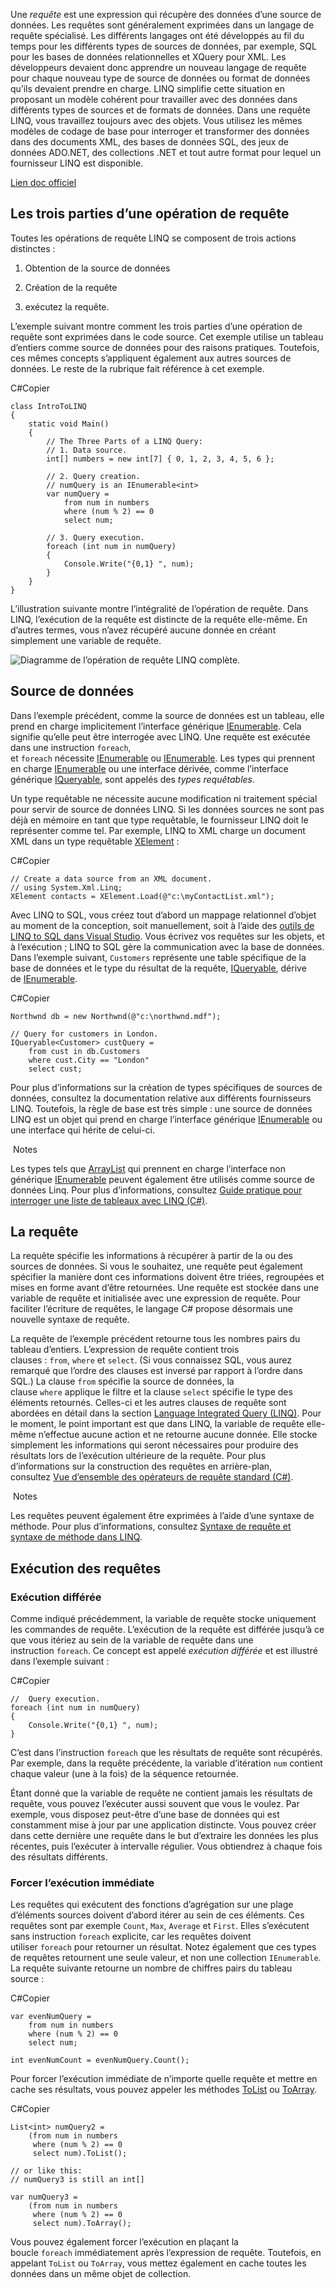 Une _requête_ est une expression qui récupère des données d’une source de données. Les requêtes sont généralement exprimées dans un langage de requête spécialisé. Les différents langages ont été développés au fil du temps pour les différents types de sources de données, par exemple, SQL pour les bases de données relationnelles et XQuery pour XML. Les développeurs devaient donc apprendre un nouveau langage de requête pour chaque nouveau type de source de données ou format de données qu’ils devaient prendre en charge. LINQ simplifie cette situation en proposant un modèle cohérent pour travailler avec des données dans différents types de sources et de formats de données. Dans une requête LINQ, vous travaillez toujours avec des objets. Vous utilisez les mêmes modèles de codage de base pour interroger et transformer des données dans des documents XML, des bases de données SQL, des jeux de données ADO.NET, des collections .NET et tout autre format pour lequel un fournisseur LINQ est disponible.

[Lien doc officiel](https://learn.microsoft.com/fr-fr/dotnet/csharp/programming-guide/concepts/linq/introduction-to-linq-queries#three-parts-of-a-query-operation)

## Les trois parties d’une opération de requête

Toutes les opérations de requête LINQ se composent de trois actions distinctes :

1.  Obtention de la source de données
    
2.  Création de la requête
    
3.  exécutez la requête.
    

L’exemple suivant montre comment les trois parties d’une opération de requête sont exprimées dans le code source. Cet exemple utilise un tableau d’entiers comme source de données pour des raisons pratiques. Toutefois, ces mêmes concepts s’appliquent également aux autres sources de données. Le reste de la rubrique fait référence à cet exemple.

C#Copier

```
class IntroToLINQ
{
    static void Main()
    {
        // The Three Parts of a LINQ Query:
        // 1. Data source.
        int[] numbers = new int[7] { 0, 1, 2, 3, 4, 5, 6 };

        // 2. Query creation.
        // numQuery is an IEnumerable<int>
        var numQuery =
            from num in numbers
            where (num % 2) == 0
            select num;

        // 3. Query execution.
        foreach (int num in numQuery)
        {
            Console.Write("{0,1} ", num);
        }
    }
}
```

L’illustration suivante montre l’intégralité de l’opération de requête. Dans LINQ, l’exécution de la requête est distincte de la requête elle-même. En d’autres termes, vous n’avez récupéré aucune donnée en créant simplement une variable de requête.

![Diagramme de l’opération de requête LINQ complète.](https://learn.microsoft.com/fr-fr/dotnet/csharp/programming-guide/concepts/linq/media/introduction-to-linq-queries/linq-query-complete-operation.png)

[](https://learn.microsoft.com/fr-fr/dotnet/csharp/programming-guide/concepts/linq/introduction-to-linq-queries#the-data-source)

## Source de données

Dans l’exemple précédent, comme la source de données est un tableau, elle prend en charge implicitement l’interface générique [IEnumerable<T>](https://learn.microsoft.com/fr-fr/dotnet/api/system.collections.generic.ienumerable-1). Cela signifie qu’elle peut être interrogée avec LINQ. Une requête est exécutée dans une instruction `foreach`, et `foreach` nécessite [IEnumerable](https://learn.microsoft.com/fr-fr/dotnet/api/system.collections.ienumerable) ou [IEnumerable<T>](https://learn.microsoft.com/fr-fr/dotnet/api/system.collections.generic.ienumerable-1). Les types qui prennent en charge [IEnumerable<T>](https://learn.microsoft.com/fr-fr/dotnet/api/system.collections.generic.ienumerable-1) ou une interface dérivée, comme l’interface générique [IQueryable<T>](https://learn.microsoft.com/fr-fr/dotnet/api/system.linq.iqueryable-1), sont appelés des _types requêtables_.

Un type requêtable ne nécessite aucune modification ni traitement spécial pour servir de source de données LINQ. Si les données sources ne sont pas déjà en mémoire en tant que type requêtable, le fournisseur LINQ doit le représenter comme tel. Par exemple, LINQ to XML charge un document XML dans un type requêtable [XElement](https://learn.microsoft.com/fr-fr/dotnet/api/system.xml.linq.xelement) :

C#Copier

```
// Create a data source from an XML document.
// using System.Xml.Linq;
XElement contacts = XElement.Load(@"c:\myContactList.xml");
```

Avec LINQ to SQL, vous créez tout d’abord un mappage relationnel d’objet au moment de la conception, soit manuellement, soit à l’aide des [outils de LINQ to SQL dans Visual Studio](https://learn.microsoft.com/fr-fr/visualstudio/data-tools/linq-to-sql-tools-in-visual-studio2). Vous écrivez vos requêtes sur les objets, et à l’exécution ; LINQ to SQL gère la communication avec la base de données. Dans l’exemple suivant, `Customers` représente une table spécifique de la base de données et le type du résultat de la requête, [IQueryable<T>](https://learn.microsoft.com/fr-fr/dotnet/api/system.linq.iqueryable-1), dérive de [IEnumerable<T>](https://learn.microsoft.com/fr-fr/dotnet/api/system.collections.generic.ienumerable-1).

C#Copier

```
Northwnd db = new Northwnd(@"c:\northwnd.mdf");

// Query for customers in London.
IQueryable<Customer> custQuery =
    from cust in db.Customers
    where cust.City == "London"
    select cust;
```

Pour plus d’informations sur la création de types spécifiques de sources de données, consultez la documentation relative aux différents fournisseurs LINQ. Toutefois, la règle de base est très simple : une source de données LINQ est un objet qui prend en charge l’interface générique [IEnumerable<T>](https://learn.microsoft.com/fr-fr/dotnet/api/system.collections.generic.ienumerable-1) ou une interface qui hérite de celui-ci.

 Notes

Les types tels que [ArrayList](https://learn.microsoft.com/fr-fr/dotnet/api/system.collections.arraylist) qui prennent en charge l’interface non générique [IEnumerable](https://learn.microsoft.com/fr-fr/dotnet/api/system.collections.ienumerable) peuvent également être utilisés comme source de données Linq. Pour plus d’informations, consultez [Guide pratique pour interroger une liste de tableaux avec LINQ (C#)](https://learn.microsoft.com/fr-fr/dotnet/csharp/programming-guide/concepts/linq/how-to-query-an-arraylist-with-linq).

[](https://learn.microsoft.com/fr-fr/dotnet/csharp/programming-guide/concepts/linq/introduction-to-linq-queries#query)

## La requête

La requête spécifie les informations à récupérer à partir de la ou des sources de données. Si vous le souhaitez, une requête peut également spécifier la manière dont ces informations doivent être triées, regroupées et mises en forme avant d’être retournées. Une requête est stockée dans une variable de requête et initialisée avec une expression de requête. Pour faciliter l’écriture de requêtes, le langage C# propose désormais une nouvelle syntaxe de requête.

La requête de l’exemple précédent retourne tous les nombres pairs du tableau d’entiers. L’expression de requête contient trois clauses : `from`, `where` et `select`. (Si vous connaissez SQL, vous aurez remarqué que l’ordre des clauses est inversé par rapport à l’ordre dans SQL.) La clause `from` spécifie la source de données, la clause `where` applique le filtre et la clause `select` spécifie le type des éléments retournés. Celles-ci et les autres clauses de requête sont abordées en détail dans la section [Language Integrated Query (LINQ)](https://learn.microsoft.com/fr-fr/dotnet/csharp/linq/). Pour le moment, le point important est que dans LINQ, la variable de requête elle-même n’effectue aucune action et ne retourne aucune donnée. Elle stocke simplement les informations qui seront nécessaires pour produire des résultats lors de l’exécution ultérieure de la requête. Pour plus d’informations sur la construction des requêtes en arrière-plan, consultez [Vue d’ensemble des opérateurs de requête standard (C#)](https://learn.microsoft.com/fr-fr/dotnet/csharp/programming-guide/concepts/linq/standard-query-operators-overview).

 Notes

Les requêtes peuvent également être exprimées à l’aide d’une syntaxe de méthode. Pour plus d’informations, consultez [Syntaxe de requête et syntaxe de méthode dans LINQ](https://learn.microsoft.com/fr-fr/dotnet/csharp/programming-guide/concepts/linq/query-syntax-and-method-syntax-in-linq).

[](https://learn.microsoft.com/fr-fr/dotnet/csharp/programming-guide/concepts/linq/introduction-to-linq-queries#query-execution)

## Exécution des requêtes

[](https://learn.microsoft.com/fr-fr/dotnet/csharp/programming-guide/concepts/linq/introduction-to-linq-queries#deferred-execution)

### Exécution différée

Comme indiqué précédemment, la variable de requête stocke uniquement les commandes de requête. L’exécution de la requête est différée jusqu’à ce que vous itériez au sein de la variable de requête dans une instruction `foreach`. Ce concept est appelé _exécution différée_ et est illustré dans l’exemple suivant :

C#Copier

```
//  Query execution.
foreach (int num in numQuery)
{
    Console.Write("{0,1} ", num);
}
```

C’est dans l’instruction `foreach` que les résultats de requête sont récupérés. Par exemple, dans la requête précédente, la variable d’itération `num` contient chaque valeur (une à la fois) de la séquence retournée.

Étant donné que la variable de requête ne contient jamais les résultats de requête, vous pouvez l’exécuter aussi souvent que vous le voulez. Par exemple, vous disposez peut-être d’une base de données qui est constamment mise à jour par une application distincte. Vous pouvez créer dans cette dernière une requête dans le but d’extraire les données les plus récentes, puis l’exécuter à intervalle régulier. Vous obtiendrez à chaque fois des résultats différents.

[](https://learn.microsoft.com/fr-fr/dotnet/csharp/programming-guide/concepts/linq/introduction-to-linq-queries#forcing-immediate-execution)

### Forcer l’exécution immédiate

Les requêtes qui exécutent des fonctions d’agrégation sur une plage d’éléments sources doivent d’abord itérer au sein de ces éléments. Ces requêtes sont par exemple `Count`, `Max`, `Average` et `First`. Elles s’exécutent sans instruction `foreach` explicite, car les requêtes doivent utiliser `foreach` pour retourner un résultat. Notez également que ces types de requêtes retournent une seule valeur, et non une collection `IEnumerable`. La requête suivante retourne un nombre de chiffres pairs du tableau source :

C#Copier

```
var evenNumQuery =
    from num in numbers
    where (num % 2) == 0
    select num;

int evenNumCount = evenNumQuery.Count();
```

Pour forcer l’exécution immédiate de n’importe quelle requête et mettre en cache ses résultats, vous pouvez appeler les méthodes [ToList](https://learn.microsoft.com/fr-fr/dotnet/api/system.linq.enumerable.tolist) ou [ToArray](https://learn.microsoft.com/fr-fr/dotnet/api/system.linq.enumerable.toarray).

C#Copier

```
List<int> numQuery2 =
    (from num in numbers
     where (num % 2) == 0
     select num).ToList();

// or like this:
// numQuery3 is still an int[]

var numQuery3 =
    (from num in numbers
     where (num % 2) == 0
     select num).ToArray();
```

Vous pouvez également forcer l’exécution en plaçant la boucle `foreach` immédiatement après l’expression de requête. Toutefois, en appelant `ToList` ou `ToArray`, vous mettez également en cache toutes les données dans un même objet de collection.